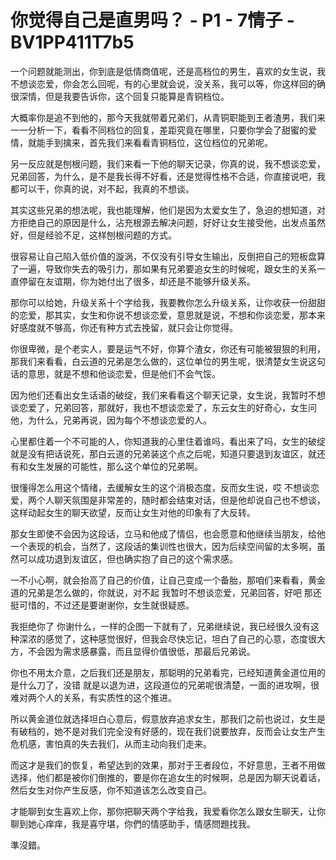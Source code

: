 # 你觉得自己是直男吗？ - P1 - 7情子 - BV1PP411T7b5

一个问题就能测出，你到底是低情商值呢，还是高档位的男生，喜欢的女生说，我不想谈恋爱，你会怎么回呢，有的心里就会说，没关系，我可以等，你这样回的确很深情，但是我要告诉你，这个回复只能算是青铜档位。

大概率你是追不到他的，那今天我就带着兄弟们，从青铜职能到王者渣男，我们来一一分析一下，看看不同档位的回复，差距究竟在哪里，只要你学会了甜蜜的爱情，就能手到擒来，首先我们来看看青铜档位，这位档位的兄弟呢。

另一反应就是刨根问题，我们来看一下他的聊天记录，你真的说，我不想谈恋爱，兄弟回答，为什么，是不是我长得不好看，还是觉得性格不合适，你直接说吧，我都可以干，你真的说，对不起，我真的不想谈。

其实这些兄弟的想法呢，我也能理解，他们是因为太爱女生了，急迫的想知道，对方拒绝自己的原因是什么，沾充根源去解决问题，好好让女生接受他，出发点虽然好，但是经验不足，这样刨根问题的方式。

很容易让自己陷入低价值的漩涡，不仅没有引导女生输出，反倒把自己的短板盘算了一遍，导致你失去的吸引力，那如果有兄弟要追女生的时候呢，跟女生的关系一直停留在友谊期，你为她付出了很多，却还是不能够升级关系。

那你可以给她，升级关系十个字给我，我要教你怎么升级关系，让你收获一份甜甜的恋爱，那其实，女生和你说不想谈恋爱，意思就是说，不想和你谈恋爱，那本来好感度就不够高，你还有种方式去挽留，就只会让你觉得。

你很卑微，是个老实人，要是运气不好，你算个渣女，你还有可能被狠狠的利用，那我们来看看，白云道的兄弟是怎么做的，这位单位的男生呢，很清楚女生说这句话的意思，就是不想和他谈恋爱，但是他们不会气馁。

因为他们还看出女生话语的破绽，我们来看看这个聊天记录，女生说，我暂时不想谈恋爱了，兄弟回答，那就好，我也不想谈恋爱了，东云女生的好奇心，女生问他，为什么，兄弟再说，因为每个不想谈恋爱的人。

心里都住着一个不可能的人，你知道我的心里住着谁吗，看出来了吗，女生的破绽就是没有把话说死，那白云道的兄弟装这个点之后呢，知道只要退到友谊区，就还有和女生发展的可能性，那么这个单位的兄弟啊。

很懂得怎么用这个情绪，去缓解女生的这个消极态度，反而女生说，哎 不想谈恋爱，两个人聊天氛围是非常差的，随时都会结束对话，但是他却说自己也不想谈，这样动起女生的聊天欲望，反而让女生对他的印象有了大反转。

那女生即使不会因为这段话，立马和他成了情侣，也会愿意和他继续当朋友，给他一个表现的机会，当然了，这段话的集训性也很大，因为后续空间留的太多啊，虽然可以成功退到友谊区，但也确实抱了自己的这个需求感。

一不小心啊，就会抬高了自己的价值，让自己变成一个备胎，那咱们来看看，黄金道的兄弟是怎么做的，你就说，对不起 我暂时不想谈恋爱，兄弟回答，好吧 那还挺可惜的，不过还是要谢谢你，女生就很疑惑。

我拒绝你了 你谢什么，一样的企图一下就有了，兄弟继续说，我已经很久没有这种深浓的感觉了，这种感觉很好，但我会尽快忘记，坦白了自己的心意，态度很大方，不会因为需求感暴露，而且显得价值很低，那最后兄弟说。

你也不用太介意，之后我们还是朋友，那聪明的兄弟看完，已经知道黄金道位用的是什么刀了，没错 就是以退为进，这段道位的兄弟呢很清楚，一面的进攻啊，很难对两个人的关系，有实质性的这个推进。

所以黄金道位就选择坦白心意后，假意放弃追求女生，那我们之前也说过，女生是有破档的，她不是对我们完全没有好感的，现在我们说要放弃，反而会让女生产生危机感，害怕真的失去我们，从而主动向我们走来。

而这才是我们的恢复，希望达到的效果，那对于王者段位，不好意思，王者不用做选择，他们都是被你们倒推的，要是你在追女生的时候啊，总是因为聊天说着话，然后女生对你产生反感，你不知道该怎么改变自己。

才能聊到女生喜欢上你，那你把聊天两个字给我，我爱看你怎么跟女生聊天，让你聊到她心痒痒，我是喜守堪，你們的情感助手，情感問題找我。

準沒錯。